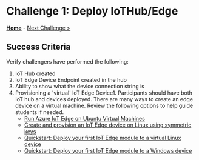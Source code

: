 # Challenge 1: Deploy IoTHub/Edge

**[Home](README.md)** - [Next Challenge >](./Challenge-02.md)


## Success Criteria
Verify challengers have performed the following:

1. IoT Hub created
1. IoT Edge Device Endpoint created in the hub
1. Ability to show what the device connection string is
1. Provisioning a 'virtual' IoT Edge Device1. Participants should have both IoT hub and devices deployed.  There are many ways to create an edge device on a virtual machine.  Review the following options to help guide students if needed.  
    * [Run Azure IoT Edge on Ubuntu Virtual Machines](https://learn.microsoft.com/en-us/azure/iot-edge/how-to-install-iot-edge-ubuntuvm?view=iotedge-2018-06) 
    * [Create and provision an IoT Edge device on Linux using symmetric keys](https://learn.microsoft.com/en-us/azure/iot-edge/how-to-provision-single-device-linux-symmetric?view=iotedge-1.4&tabs=azure-portal%2Cubuntu) 
    * [Quickstart: Deploy your first IoT Edge module to a virtual Linux device](https://learn.microsoft.com/en-us/azure/iot-edge/quickstart-linux?view=iotedge-2018-06) 
    * [Quickstart: Deploy your first IoT Edge module to a Windows device](https://learn.microsoft.com/en-us/azure/iot-edge/quickstart?view=iotedge-2018-06) 
   


